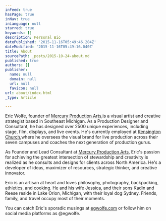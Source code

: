 ```yaml
---
inFeed: true
hasPage: true
inNav: true
inLanguage: null
starred: true
keywords: []
description: Personal Bio
datePublished: '2015-11-16T05:49:46.204Z'
dateModified: '2015-11-16T05:49:16.040Z'
title: About
sourcePath: _posts/2015-10-24-about.md
published: true
authors: []
publisher:
  name: null
  domain: null
  url: null
  favicon: null
url: about/index.html
_type: Article

---
```

Eric Wolfe, founder of [Mercury Production Arts][0],is a visual artist and creative strategist based in Southeast Michigan. As a Production Designer and Consultant, he has designed over 2500 unique experiences, including stage, film, displays, and live events. He's currently employed at [Kensington Church][1],where he oversees the visual brand for live production across their seven campuses and coaches the next generation of production gurus.

As Founder and Lead Consultant at [Mercury Production Arts][0], Eric's passion for achieving the greatest intersection of stewardship and creativity is realized as he consults and designs for clients across North America. He's a developer of ideas, maximizer of resources, strategic thinker, and creative innovator.

Eric is an artisan at heart and loves philosophy, photography, backpacking, athletics, and cooking. He and his wife Jessica, and their sons Kadin and Reese reside in Lake Orion, Michigan, with their loyal dog Sydney. Friends, family, and travel occupy most of their moments.

You can catch Eric's sporadic musings at [egwolfe.com][2] or follow him on social media platforms as @egwolfe.

[0]: http://mercuryproductionarts.com/
[1]: http://kensingtonchurch.org/
[2]: http://egwolfe.com/